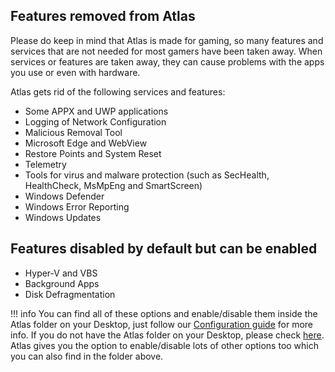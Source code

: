 ## Features removed from Atlas

Please do keep in mind that Atlas is made for gaming, so many features and services that are not needed for most gamers have been taken away. When services or features are taken away, they can cause problems with the apps you use or even with hardware.

Atlas gets rid of the following services and features:

* Some APPX and UWP applications
* Logging of Network Configuration
* Malicious Removal Tool
* Microsoft Edge and WebView
* Restore Points and System Reset
* Telemetry
* Tools for virus and malware protection (such as SecHealth, HealthCheck, MsMpEng and SmartScreen)
* Windows Defender
* Windows Error Reporting
* Windows Updates

## Features disabled by default but can be enabled
* Hyper-V and VBS
* Background Apps
* Disk Defragmentation

!!! info
    You can find all of these options and enable/disable them inside the Atlas folder on your Desktop, just follow our [Configuration guide](/getting-started/post-installation/configuration) for more info. If you do not have the Atlas folder on your Desktop, please check [here](common-issues/atlas-folder-missing).
    Atlas gives you the option to enable/disable lots of other options too which you can also find in the folder above.